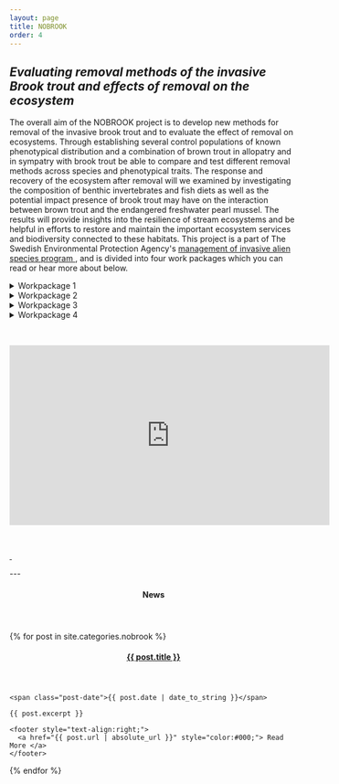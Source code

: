 ```yaml
---
layout: page
title: NOBROOK
order: 4
---
```





## *Evaluating removal methods of the invasive Brook trout and effects of removal on the ecosystem*

The overall aim of the NOBROOK project is to develop new methods for removal of the invasive brook trout and to evaluate the effect of removal on ecosystems. Through establishing several control populations of known phenotypical distribution and a combination of brown trout in allopatry and in sympatry with brook trout be able to compare and test different removal methods across species and phenotypical traits. The response and recovery of the ecosystem after removal will we examined by investigating the composition of benthic invertebrates and fish diets as well as the potential impact presence of brook trout may have on the interaction between brown trout and the endangered freshwater pearl mussel. The results will provide insights into the resilience of stream ecosystems and be helpful in efforts to restore and maintain the important ecosystem services and biodiversity connected to these habitats. This project is a part of The Swedish Environmental Protection Agency's <a href="https://www.naturvardsverket.se/om-miljoarbetet/forskning/miljoforskning/forskningssatsningar-natur/hantering-av-invasiva-frammande-arter/">management of invasive alien species program </a>, and is divided into four work packages which you can read or hear more about below.  




<details class="publications-details">
  <summary><span class="publications-year">Workpackage 1</span></summary>
  <p>In the first WP the aim is to establish control populations and develop novel removal methods for brook trout.</p>
  <p> In WP1 we will initially assess the allopatric and sympatric populations. These populations inhabit eight different natural stream sections we have selected in the Borås area of western Sweden. We will sample approximately 50 fish form each section (in sympatric sections we will aim for 25 of each species): two streams have allopatric brown trout and sympatric brown and brook trout populations at different sections (Ringsbäcken and Lindåsabäcken). Hökabäcken has sympatric populations upstream and downstream, and Sävbäcken has allopatric upstream and downstream. We will catch fish using electro fishing and traps. We will tag each fish with Passive Integrated Transponders (PIT) tags, weigh and measure fork length and photograph each fish. We will be assessing the social hierarchy by utilizing a modified open field freeze test and count opercular beat rates, and habitat use by monitoring their movement over time using portable antenna. We will also assess their diets by using stable isotope analyses of carbon and nitrogen through sampling of pelvic fin clips (isotope content in fins correlate with that of muscle tissue and allows for non-lethal sampling) and potential prey, and growth by recapturing the tagged individuals later in the season. These will form our “control” populations where we have data on growth, diets and boldness. We will also examine some fundamental properties of each section including temperature, pH, productivity and rate of decomposition and nutrient cycling, in addition to examining the benthic invertebrate compositions of our stream sections using kick sampling. </p>
  
<p>In the second part of this work package, we will test methods of removal. These methods include electrofishing, traps and nets. We will vary our electrofishing temporally and spatially in order to target more brook trout. Temporally this will be done at different times throughout the day as well as the season where we expect to find differences in capture rates and phenotypic traits depending on when we electro fish. We will also attempt to target brook trout where and when they spawn to reduce reproductive success. Different traps will be evaluated; “social” traps and traps baited with pheromones. In total, this work package will give use the comparable baseline information and the efficiency of several methods of removal. 
</p>
</details>

<details class="publications-details">
  <summary><span class="publications-year">Workpackage 2</span></summary>
  <p>In the second WP the aim is to study behavioral changes of both the invasive brook trout and the native sympatric brown trout (e.g. dispersal, trophic niche, habitat use) after removal/nearly removal of brook trout population. </p>
  <p> Brown trout tend to alter their niche and habitat use in sympatry with brook trout. In this WP we will assess to what extent these effects remain after removal. We will also investigate whether these effects are equally impacted by brook trout, or whether a few more dominant or bold individuals affect brown trout behavior to a larger extent. 
</p>
</details>

<details class="publications-details">
  <summary><span class="publications-year">Workpackage 3</span></summary>
  <p>In the third WP the focus will be on evaluating the ecosystem after removal </p>
  <p>  Again, we will use the same stream sections as in WP1 allowing us to assess the composition of benthic invertebrates in the stream both in allopatric stretches and sympatric stretches as well as the composition of polyunsaturated fatty acids in brook and brown trout in sympatric and allopatric populations. The flux of emerging invertebrates will be quantified using emergence traps and their contribution to terrestrial consumers will be quantified using stable isotope analyses. We will also assess the stream section as they relate to functions including primary production, recycling of organic matter and nutrient cycling. 
</p>
</details>

<details class="publications-details">
  <summary><span class="publications-year">Workpackage 4</span></summary>
  <p>In the fourth and final WP we will focus on ecosystem effects as well; this time on the interaction between the endangered freshwater pearl mussel, brown trout and the invasive brook trout since all species often share habitats.</p>
  <p>  We will here focus on how brook trout and its phenotypic variability induced by removal may modulate interactions between a host (brown trout) and the parasite (larva of freshwater pearl mussel. Brook trout might have a direct negative effect on this relationship if brook trout gets infested but cannot produce juvenile mussels. However, there might also be indirect effects if the presence of brook trout would alter the temporal and/or spatial habitat use of brown trout resulting in fewer exposures to the glochidia larva. This WP will partly be performed in a different system than the other WP where we have a population of FPM. 
</p>
<p>To aim with WP4 is therefore to establish to which extent invasive brook trout can act as a functional host of FPM, and examine how this in turn affects the functionality of native brown trout as the main host for the glochidia larvae of the FPM, both direct and indirect. 
</p> 
</details>

 &nbsp;&nbsp; 

<iframe width="560" height="315" src="https://www.youtube.com/embed/Dfq0yNJo-J8" title="YouTube video player" frameborder="0" allow="accelerometer; autoplay; clipboard-write; encrypted-media; gyroscope; picture-in-picture" allowfullscreen></iframe>

 &nbsp;&nbsp; 

<p class="sponsors">
  <a href="https://www.naturvardsverket.se/">
    <img alt="" src="https://user-images.githubusercontent.com/96004332/149932141-fc1e04e5-d0bd-49b0-b392-814bc1c4b163.png" />
  </a>
  <a href="https://formas.se/">
    <img alt="" src="https://user-images.githubusercontent.com/96004332/149924302-a5e85e43-f5f8-4b2f-b1d3-dc389238b59d.png" />
  </a>
</p>
---

<aside class="posts">
  <header>
    <h4>News</h4>
  </header>

  {% for post in site.categories.nobrook %}
  <section class="post">
    <header>
      <h4 class="post-title">
        <a href="{{ post.url | absolute_url }}">
          {{ post.title }}
        </a>
      </h4>
    </header>

    <span class="post-date">{{ post.date | date_to_string }}</span>

    {{ post.excerpt }}

    <footer style="text-align:right;">
      <a href="{{ post.url | absolute_url }}" style="color:#000;"> Read More </a>
    </footer>
  </section>
  {% endfor %}
</aside>


